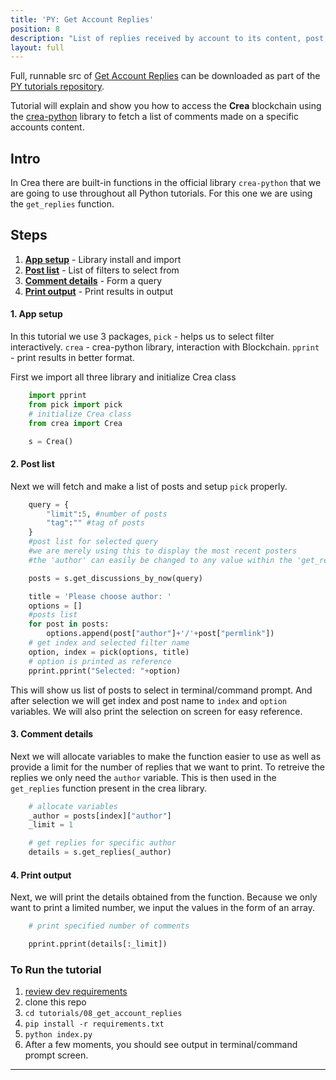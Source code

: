 ```yaml
---
title: 'PY: Get Account Replies'
position: 8
description: "List of replies received by account to its content, post, comment."
layout: full
---              
```

<span class="fa-pull-left top-of-tutorial-repo-link"><span class="first-word">Full</span>, runnable src of [Get Account Replies](https://github.com/creativechain/crea-api-doc-tutorials-py/tree/master/tutorials/08_get_account_replies) can be downloaded as part of the [PY tutorials repository](https://github.com/creativechain/crea-api-doc-tutorials-py).</span>
<br>



Tutorial will explain and show you how to access the **Crea** blockchain using the [crea-python](https://github.com/creativechain/crea-python) library to fetch a list of comments made on a specific accounts content.

## Intro

In Crea there are built-in functions in the official library `crea-python` that we are going to use throughout all Python tutorials. For this one we are using the `get_replies` function.

## Steps

1.  [**App setup**](#app-setup) - Library install and import
1.  [**Post list**](#post-list) - List of filters to select from
1.  [**Comment details**](#comment-details) - Form a query
1.  [**Print output**](#print-output) - Print results in output

#### 1. App setup <a name="app-setup"></a>

In this tutorial we use 3 packages, `pick` - helps us to select filter interactively. `crea` - crea-python library, interaction with Blockchain. `pprint` - print results in better format.

First we import all three library and initialize Crea class

```python
    import pprint
    from pick import pick
    # initialize Crea class
    from crea import Crea

    s = Crea()
```

#### 2. Post list <a name="post-list"></a>

Next we will fetch and make a list of posts and setup `pick` properly.

```python
    query = {
        "limit":5, #number of posts
        "tag":"" #tag of posts
    }
    #post list for selected query
    #we are merely using this to display the most recent posters
    #the 'author' can easily be changed to any value within the 'get_replies' function

    posts = s.get_discussions_by_now(query)

    title = 'Please choose author: '
    options = []
    #posts list
    for post in posts:
        options.append(post["author"]+'/'+post["permlink"])
    # get index and selected filter name
    option, index = pick(options, title)
    # option is printed as reference
    pprint.pprint("Selected: "+option)
```

This will show us list of posts to select in terminal/command prompt. And after selection we will get index and post name to `index` and `option` variables. We will also print the selection on screen for easy reference.

#### 3. Comment details <a name="comment-details"></a>

Next we will allocate variables to make the function easier to use as well as provide a limit for the number of replies that we want to print. To retreive the replies we only need the `author` variable. This is then used in the `get_replies` function present in the crea library.

```python
    # allocate variables
    _author = posts[index]["author"]
    _limit = 1

    # get replies for specific author
    details = s.get_replies(_author)
```

#### 4. Print output <a name="print-output"></a>

Next, we will print the details obtained from the function. Because we only want to print a limited number, we input the values in the form of an array.

```python
    # print specified number of comments

    pprint.pprint(details[:_limit])
```

### To Run the tutorial

1.  [review dev requirements](getting_started)
1.  clone this repo
1.  `cd tutorials/08_get_account_replies`
1.  `pip install -r requirements.txt`
1.  `python index.py`
1.  After a few moments, you should see output in terminal/command prompt screen.

---
